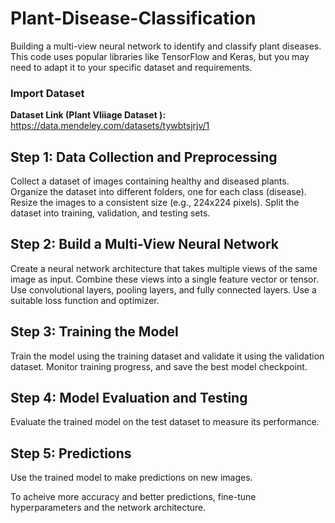 # Plant-Disease-Classification

Building a multi-view neural network to identify and classify plant diseases. This code uses popular libraries like TensorFlow and Keras, but you may need to adapt it to your specific dataset and requirements.

### Import Dataset

<b> Dataset Link (Plant Vliiage Dataset ):</b><br> <a href='https://data.mendeley.com/datasets/tywbtsjrjv/1'> https://data.mendeley.com/datasets/tywbtsjrjv/1 </a> 


## Step 1: Data Collection and Preprocessing

Collect a dataset of images containing healthy and diseased plants.
Organize the dataset into different folders, one for each class (disease).
Resize the images to a consistent size (e.g., 224x224 pixels).
Split the dataset into training, validation, and testing sets.

## Step 2: Build a Multi-View Neural Network

Create a neural network architecture that takes multiple views of the same image as input.
Combine these views into a single feature vector or tensor.
Use convolutional layers, pooling layers, and fully connected layers.
Use a suitable loss function and optimizer.

## Step 3: Training the Model

Train the model using the training dataset and validate it using the validation dataset.
Monitor training progress, and save the best model checkpoint.


## Step 4: Model Evaluation and Testing

Evaluate the trained model on the test dataset to measure its performance.


## Step 5: Predictions

Use the trained model to make predictions on new images.

To acheive more accuracy and better predictions, fine-tune hyperparameters and the network architecture.
